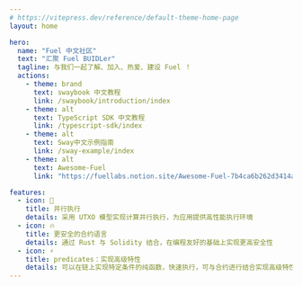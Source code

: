 ```yaml
---
# https://vitepress.dev/reference/default-theme-home-page
layout: home

hero:
  name: "Fuel 中文社区"
  text: "汇聚 Fuel BUIDLer"
  tagline: 与我们一起了解、加入、热爱、建设 Fuel ！
  actions:
    - theme: brand
      text: swaybook 中文教程
      link: /swaybook/introduction/index
    - theme: alt
      text: TypeScript SDK 中文教程
      link: /typescript-sdk/index
    - theme: alt
      text: Sway中文示例指南
      link: /sway-example/index
    - theme: alt
      text: Awesome-Fuel
      link: "https://fuellabs.notion.site/Awesome-Fuel-7b4ca6b262d3414a9968f275cba43fc9"

features:
  - icon: 🎉
    title: 并行执行
    details: 采用 UTXO 模型实现计算并行执行，为应用提供高性能执行环境
  - icon: 🔥
    title: 更安全的合约语言
    details: 通过 Rust 与 Solidity 结合，在编程友好的基础上实现更高安全性
  - icon: ⚡️
    title: predicates：实现高级特性
    details: 可以在链上实现特定条件的纯函数，快速执行，可与合约进行结合实现高级特性
---
```



